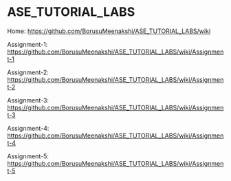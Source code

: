 # ASE_TUTORIAL_LABS
Home: https://github.com/BorusuMeenakshi/ASE_TUTORIAL_LABS/wiki

Assignment-1: https://github.com/BorusuMeenakshi/ASE_TUTORIAL_LABS/wiki/Assignment-1

Assignment-2: https://github.com/BorusuMeenakshi/ASE_TUTORIAL_LABS/wiki/Assignment-2

Assignment-3: https://github.com/BorusuMeenakshi/ASE_TUTORIAL_LABS/wiki/Assignment-3

Assignment-4: https://github.com/BorusuMeenakshi/ASE_TUTORIAL_LABS/wiki/Assignment-4

Assignment-5: https://github.com/BorusuMeenakshi/ASE_TUTORIAL_LABS/wiki/Assignment-5
